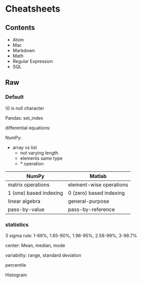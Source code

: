 # Cheatsheets

## Contents
* Atom
* Mac
* Markdown
* Math
* Regular Expression
* SQL

## Raw
   
### Default

\0 is null character

Pandas: set_index

differential equations:

NumPy:
* array vs list
  * not varying length
  * elements same type
  * \* operation

<!-- https://docs.scipy.org/doc/numpy/user/numpy-for-matlab-users.html -->
NumPy | Matlab
---|---
matrix operations | element-wise operations
1 (one) based indexing | 0 (zero) based indexing
linear algebra | general-purpose
pass-by-value | pass-by-reference


### statistics

3 sigma rule:
1-68%, 1.65-90%, 1.96-95%, 2.58-99%, 3-99.7%

center: Mean, median, mode

variability: range, standard deviation

percentile

Histogram

